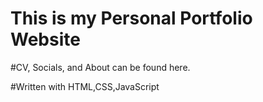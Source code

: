 # This is my Personal Portfolio Website

#CV, Socials, and About can be found here.



#Written with HTML,CSS,JavaScript
